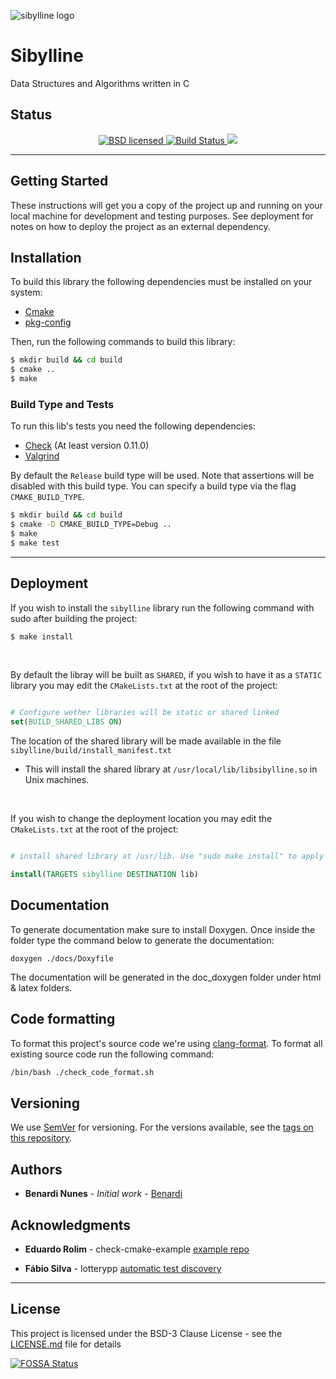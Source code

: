   <img src="https://raw.githubusercontent.com/Benardi/sibylline/master/sibylline_icon_wide.png"
       alt="sibylline logo"
       align="center">

# Sibylline

Data Structures and Algorithms written in C

## Status

<p align="center">
    <a href="https://github.com/vndmtrx/check-cmake-example/blob/master/LICENSE">
        <img src="https://img.shields.io/github/license/vndmtrx/check-cmake-example.svg"
            alt="BSD licensed"/>
    </a>
    <a href="https://travis-ci.org/Benardi/sibylline">
        <img src="https://travis-ci.org/Benardi/sibylline.svg?branch=master"
            alt="Build Status"/>
    <a href="https://app.fossa.com/projects/git%2Bgithub.com%2FBenardi%2Fsibylline?ref=badge_small" alt="FOSSA Status">
        <img src="https://app.fossa.com/api/projects/git%2Bgithub.com%2FBenardi%2Fsibylline.svg?type=small"/>
    </a>
</p>

***

## Getting Started

These instructions will get you a copy of the project up and running on your local machine for development and testing purposes. See deployment for notes on how to deploy the project as an external dependency.

## Installation

To build this library the following dependencies must be installed on your system:
- [Cmake](https://cmake.org/)
- [pkg-config](https://www.freedesktop.org/wiki/Software/pkg-config/)

Then, run the following commands to build this library:

```bash
$ mkdir build && cd build
$ cmake ..
$ make
```

### Build Type and Tests

To run this lib's tests you need the following dependencies:
- [Check](https://github.com/libcheck/check) (At least version 0.11.0)
- [Valgrind](https://valgrind.org/)

By default the `Release` build type will be used. Note that assertions will be disabled with this build type.
You can specify a build type via the flag `CMAKE_BUILD_TYPE`.


```bash
$ mkdir build && cd build
$ cmake -D CMAKE_BUILD_TYPE=Debug ..
$ make
$ make test
```

***

## Deployment

If you wish to install the `sibylline` library run the following command with sudo after building the project:

```bash
$ make install
```

<br>

By default the libray will be built as `SHARED`, if you wish to have it as a `STATIC` library you may edit the `CMakeLists.txt` at the root of the project:

```cmake

# Configure wether libraries will be static or shared linked
set(BUILD_SHARED_LIBS ON)

```

The location of the shared library will be made available in the file `sibylline/build/install_manifest.txt`
* This will install the shared library at `/usr/local/lib/libsibylline.so` in Unix machines.

<br>

If you wish to change the deployment location you may edit the `CMakeLists.txt` at the root of the project:

```cmake

# install shared library at /usr/lib. Use "sudo make install" to apply 

install(TARGETS sibylline DESTINATION lib)
```
## Documentation 
To generate documentation make sure to install Doxygen. Once inside the folder type the command below
to generate the documentation:

```
doxygen ./docs/Doxyfile
```
The documentation will be generated in the doc_doxygen folder under html & latex folders.

## Code formatting 

To format this project's source code we're using [clang-format](https://clang.llvm.org/docs/ClangFormat.html). To format all existing source code run the following command:

```bash
/bin/bash ./check_code_format.sh
```

## Versioning

We use [SemVer](http://semver.org/) for versioning. For the versions available, see the [tags on this repository](https://github.com/Benardi/sibylline/tags). 

## Authors

* **Benardi Nunes** - *Initial work* - [Benardi](https://github.com/Benardi)

## Acknowledgments

* **Eduardo Rolim** - check-cmake-example [example repo](https://github.com/vndmtrx/check-cmake-example)

* **Fábio Silva** - lotterypp [automatic test discovery](https://github.com/ffosilva/lotopp)

***

## License

This project is licensed under the BSD-3 Clause License - see the [LICENSE.md](LICENSE.md) file for details


[![FOSSA Status](https://app.fossa.io/api/projects/git%2Bgithub.com%2FBenardi%2Fsibylline.svg?type=large)](https://app.fossa.io/projects/git%2Bgithub.com%2FBenardi%2Fsibylline?ref=badge_large)
